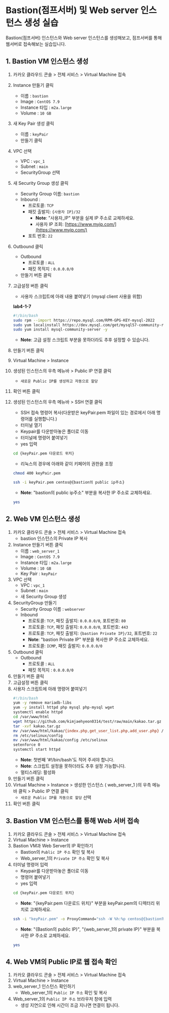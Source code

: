 # Bastion(점프서버) 및 Web server 인스턴스 생성 실습

Bastion(점프서버) 인스턴스와 Web server 인스턴스를 생성해보고, 점프서버를 통해 웹서버로 접속해보는 실습입니다.

## 1. Bastion VM 인스턴스 생성


1. 카카오 클라우드 콘솔 > 전체 서비스 > Virtual Machine 접속
2. Instance 만들기 클릭
     - 이름 : `bastion`
     - Image : `CentOS 7.9`
     - Instance 타입 : `m2a.large`
     - Volume : `10 GB`
3. 새 Key Pair 생성 클릭
     - 이름 : `keyPair`
     - 만들기 클릭
4. VPC 선택
     - VPC : `vpc_1`
     - Subnet : `main`
     - SecurityGroup 선택
5. 새 Security Group 생성 클릭
     - Security Group 이름: `bastion`
     - Inbound :
       - 프로토콜: `TCP` 
       - 패킷 출발지: `{사용자 IP}/32`
          - **Note**: "사용자_IP" 부분을 실제 IP 주소로 교체하세요.
          - 사용자 IP 조회: [https://www.myip.com/](https://www.myip.com/)
       - 포트 번호: `22` 
6. Outbound 클릭
     - Outbound
          - 프로토콜 : `ALL` 
          - 패킷 목적지 : `0.0.0.0/0`
     - 만들기 버튼 클릭
7. 고급설정 버튼 클릭
     - 사용자 스크립트에 아래 내용 붙여넣기 (mysql client 사용을 위함)
       
     **lab4-1-7**
     ```bash
     #!/bin/bash
     sudo rpm --import https://repo.mysql.com/RPM-GPG-KEY-mysql-2022
     sudo yum localinstall https://dev.mysql.com/get/mysql57-community-release-el7-11.noarch.rpm -y
     sudo yum install mysql-community-server -y
     ```

     - **Note**: 고급 설정 스크립트 부분을 못하더라도 추후 설정할 수 있습니다.
9. 만들기 버튼 클릭
10. Virtual Machine > Instance
11. 생성된 인스턴스의 우측 메뉴바 > Public IP 연결 클릭
    - `새로운 Public IP를 생성하고 자동으로 할당` 
12. 확인 버튼 클릭
13. 생성된 인스턴스의 우측 메뉴바 > SSH 연결 클릭
     - SSH 접속 명령어 복사(다운받은 keyPair.pem 파일이 있는 경로에서 아래 명령어를 실행합니다.)
     - 터미널 열기
     - Keypair를 다운받아놓은 폴더로 이동
     - 터미널에 명령어 붙여넣기
     - yes 입력

     ```bash
     cd {keyPair.pem 다운로드 위치}
     ```
     - 리눅스의 경우에 아래와 같이 키페어의 권한을 조정
     ```bash
     chmod 400 keyPair.pem
     ```
     ```bash
     ssh -i keyPair.pem centos@{bastion의 public ip주소}
     ```
     - **Note**: "bastion의 public ip주소" 부분을 복사한 IP 주소로 교체하세요.
     ```bash
     yes
     ```

## 2. Web VM 인스턴스 생성

1. 카카오 클라우드 콘솔 > 전체 서비스 > Virtual Machine 접속
     - bastion 인스턴스의 Private IP 복사
2. Instance 만들기 버튼 클릭
     - 이름 : `web_server_1`
     - Image : `CentOS 7.9`
     - Instance 타입 : `m2a.large`
     - Volume : `10 GB`
     - Key Pair : `keyPair`
3. VPC 선택
     - VPC : `vpc_1`
     - Subnet : `main`
     - 새 Security Group 생성
4. SecurityGroup 만들기
     - Security Group 이름 : `webserver`
     - Inbound 
          - 프로토콜: `TCP`, 패킷 출발지: `0.0.0.0/0`, 포트번호: `80` 
          - 프로토콜: `TCP`, 패킷 출발지: `0.0.0.0/0`, 포트번호: `443`
          - 프로토콜: `TCP`, 패킷 출발지: `{bastion Private IP}/32`, 포트번호: `22` 
          - **Note**: "bastion Private IP" 부분을 복사한 IP 주소로 교체하세요.
          - 프로토콜: `ICMP`, 패킷 출발지: `0.0.0.0/0`
5. Outbound 클릭
     - Outbound
          - 프로토콜 : `ALL` 
          - 패킷 목적지 : `0.0.0.0/0`
6. 만들기 버튼 클릭
7. 고급설정 버튼 클릭
8. 사용자 스크립트에 아래 명령어 붙여넣기
     ```bash
     #!/bin/bash
     yum -y remove mariadb-libs
     yum -y install httpd php mysql php-mysql wget 
     systemctl enable httpd
     cd /var/www/html
     wget https://github.com/kimjaehyeon0314/test/raw/main/kakao.tar.gz -O kakao.tar.gz
     tar -xvf kakao.tar.gz
     mv /var/www/html/kakao/{index.php,get_user_list.php,add_user.php} /var/www/html/
     rm /etc/selinux/config
     mv /var/www/html/kakao/config /etc/selinux
     setenforce 0
     systemctl start httpd
     ```
     - **Note**: 첫번째 '#!/bin/bash'도 적어 주셔야 합니다.
     - **Note**: 스크립트 설정을 못하더라도 추후 설정 가능합니다.
     - 멀티스레딩: 활성화
9. 만들기 버튼 클릭
10. Virtual Machine > Instance > 생성한 인스턴스 ( web_server_1 )의 우측 메뉴바 클릭 > Public IP 연결 클릭
     - `새로운 Public IP를 자동으로 할당` 선택
11. 확인 버튼 클릭

## 3. Bastion VM 인스턴스를 통해 Web 서버 접속


1. 카카오 클라우드 콘솔 > 전체 서비스 > Virtual Machine 접속
2. Virtual Machine > Instance 
3. Bastion VM과  Web Server의 IP 확인하기
     - Bastion의 `Public IP 주소` 확인 및 복사
     - Web_server_1의 `Private IP 주소` 확인 및 복사
4. 터미널 명령어 입력
     - Keypair를 다운받아놓은 폴더로 이동
     - 명령어 붙여넣기
     - yes  입력
     ```bash
     cd {keyPair.pem 다운로드 위치}
     ```
     - **Note**: "{keyPair.pem 다운로드 위치}" 부분을 keyPair.pem의 디렉터리 위치로 교체하세요.
     ```bash
     ssh -i "keyPair.pem" -o ProxyCommand="ssh -W %h:%p centos@{bastion의 public IP} -i keyPair.pem" centos@{web_server_1의 private IP}
     ```
     - **Note**: "{Bastion의 public IP}", "{web_server_1의 private IP}" 부분을 복사한 IP 주소로 교체하세요.
     ```bash
     yes
     ```

## 4. Web VM의 Public IP로 웹 접속 확인


1. 카카오 클라우드 콘솔 > 전체 서비스 > Virtual Machine 접속
2. Virtual Machine > Instance 
3. web_server_1 인스턴스 확인하기
     - Web_server_1의 `Public IP 주소` 확인 및 복사
4. Web_server_1의 `Public IP 주소` 브라우저 창에 입력
     - 생성 지연으로 인해 시간이 조금 지나면 연결이 됩니다.
